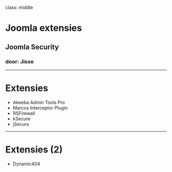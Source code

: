 class: middle
# Joomla extensies
## Joomla Security
### door: Jisse

---
# Extensies
* Akeeba Admin Tools Pro
* Marcos Interceptor Plugin
* RSFirewall
* kSecure
* jSecure

---
# Extensies (2)
- Dynamic404
